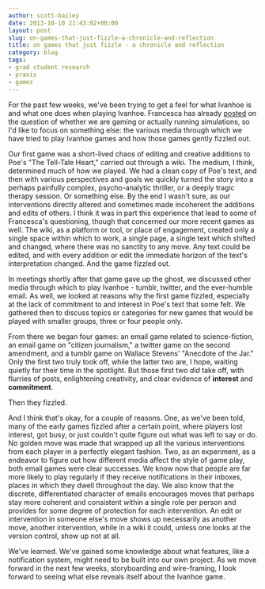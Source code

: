```yaml
---
author: scott-bailey
date: 2013-10-10 21:43:02+00:00
layout: post
slug: on-games-that-just-fizzle-a-chronicle-and-reflection
title: on games that just fizzle - a chronicle and reflection
category: blog
tags:
- grad student research
- praxis
- games
---
```


For the past few weeks, we've been trying to get a feel for what Ivanhoe is and what one does when playing Ivanhoe. Francesca has already [posted](http://www.scholarslab.org/grad-student-research/are-we-gaming-or-just-simulating/) on the question of whether we are gaming or actually running simulations, so I'd like to focus on something else: the various media through which we have tried to play Ivanhoe games and how those games gently fizzled out.

Our first game was a short-lived chaos of editing and creative additions to Poe's "The Tell-Tale Heart," carried out through a wiki. The medium, I think, determined much of how we played. We had a clean copy of Poe's text, and then with various perspectives and goals we quickly turned the story into a perhaps painfully complex, psycho-analytic thriller, or a deeply tragic therapy session. Or something else. By the end I wasn't sure, as our interventions directly altered and sometimes made incoherent the additions and edits of others. I think it was in part this experience that lead to some of Francesca's questioning, though that concerned our more recent games as well. The wiki, as a platform or tool, or place of engagement, created only a single space within which to work, a single page, a single text which shifted and changed, where there was no sanctity to any move. Any text could be edited, and with every addition or edit the immediate horizon of the text's interpretation changed. And the game fizzled out.

In meetings shortly after that game gave up the ghost, we discussed other media through which to play Ivanhoe - tumblr, twitter, and the ever-humble email. As well, we looked at reasons why the first game fizzled, especially at the lack of commitment to and interest in Poe's text that some felt. We gathered then to discuss topics or categories for new games that would be played with smaller groups, three or four people only.

From there we began four games: an email game related to science-fiction, an email game on "citizen journalism," a twitter game on the second amendment, and a tumblr game on Wallace Stevens' "Anecdote of the Jar." Only the first two truly took off, while the latter two are, I hope, waiting quietly for their time in the spotlight. But those first two _did_ take off, with flurries of posts, enlightening creativity, and clear evidence of **interest** and **commitment**.

Then they fizzled.

And I think that's okay, for a couple of reasons. One, as we've been told, many of the early games fizzled after a certain point, where players lost interest, got busy, or just couldn't quite figure out what was left to say or do. No golden move was made that wrapped up all the various interventions from each player in a perfectly elegant fashion. Two, as an experiment, as a endeavor to figure out how different media affect the style of game play, both email games were clear successes. We know now that people are far more likely to play regularly if they receive notifications in their inboxes, places in which they dwell throughout the day. We also know that the discrete, differentiated character of emails encourages moves that perhaps stay more coherent and consistent within a single role per person and provides for some degree of protection for each intervention. An edit or intervention in someone else's move shows up necessarily as another move, another intervention, while in a wiki it could, unless one looks at the version control, show up not at all.

We've learned. We've gained some knowledge about what features, like a notification system, might need to be built into our own project. As we move forward in the next few weeks, storyboarding and wire-framing, I look forward to seeing what else reveals itself about the Ivanhoe game.
